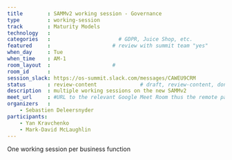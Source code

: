 ```yaml
---
title        : SAMMv2 working session - Governance
type         : working-session
track        : Maturity Models
technology   :
categories   :                      # GDPR, Juice Shop, etc.
featured     :                    # review with summit team "yes"
when_day     : Tue
when_time    : AM-1
room_layout  :                    #
room_id      :
session_slack: https://os-summit.slack.com/messages/CAWEU9CRM
status       : review-content              # draft, review-content, done
description  : multiple working sessions on the new SAMMv2
meet_url     : #URL to the relevant Google Meet Room thus the remote participants can join a session
organizers   :
    - Sebastien Deleersnyder
participants:
    - Yan Kravchenko
    - Mark-David McLaughlin
---
```


One working session per business function
